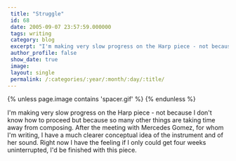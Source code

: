 ```yaml
---
 title: "Struggle"
 id: 68
 date: 2005-09-07 23:57:59.000000
 tags: writing
 category: blog
 excerpt: "I'm making very slow progress on the Harp piece - not because I don't know how to proceed but because so many other things are taking time away from composing. After the meeting with Mercedes Gomez, f..."
 author_profile: false
 show_date: true
 image: 
 layout: single
 permalink: /:categories/:year/:month/:day/:title/
---
```

{% unless page.image contains 'spacer.gif' %}
{% endunless %}

I'm making very slow progress on the Harp piece - not because I don't know how to proceed but because so many other things are taking time away from composing. After the meeting with Mercedes Gomez, for whom I'm writing, I have a much clearer conceptual idea of the instrument and of her sound. Right now I have the feeling if I only could get four weeks uninterrupted, I'd be finished with this piece.
